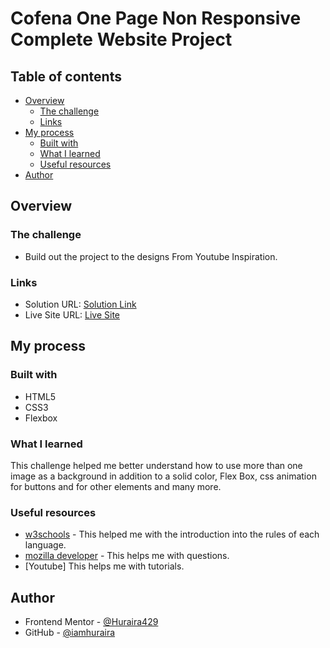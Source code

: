 # Cofena One Page Non Responsive Complete Website Project 


## Table of contents

- [Overview](#overview)
  - [The challenge](#the-challenge)
  - [Links](#links)
- [My process](#my-process)
  - [Built with](#built-with)
  - [What I learned](#what-i-learned)
  - [Useful resources](#useful-resources)
- [Author](#author)

## Overview

### The challenge

- Build out the project to the designs From Youtube Inspiration.

### Links

- Solution URL: [Solution Link](https://github.com/iamhuraira/Cofena_Website)
- Live Site URL: [Live Site ](https://iamhuraira.github.io/Cofena_Website/)

## My process

### Built with

- HTML5
- CSS3
- Flexbox

### What I learned

This challenge helped me better understand how to use more than one image as a background in addition to a solid color, Flex Box, css animation for buttons and for other elements  and many more.

### Useful resources

- [w3schools](https://www.w3schools.com/) - This helped me with the introduction into the rules of each language.
- [mozilla developer](https://developer.mozilla.org/) - This helps me with questions.
- [Youtube] This helps me with tutorials.

## Author

- Frontend Mentor - [@Huraira429](https://www.frontendmentor.io/profile/Huraira429)
- GitHub - [@iamhuraira](https://github.com/iamhuraira)
<!-- - Twitter - [@i_am_huraira_](https://twitter.com/i_am_huraira_) -->
